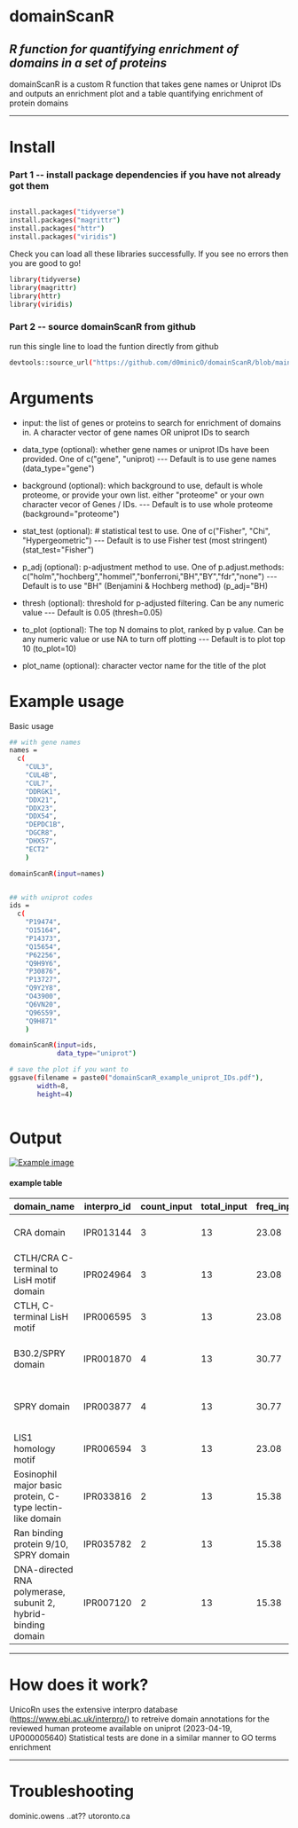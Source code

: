 # domainScanR
## _R function for quantifying enrichment of domains in a set of proteins_


domainScanR is a custom R function that takes gene names or Uniprot IDs and outputs an enrichment plot and a table quantifying enrichment of protein domains

---
# Install
### Part 1 -- install package dependencies if you have not already got them
```sh

install.packages("tidyverse")
install.packages("magrittr")
install.packages("httr")
install.packages("viridis")

```
Check you can load all these libraries successfully. If you see no errors then you are good to go!
```sh
library(tidyverse)
library(magrittr)
library(httr)
library(viridis)
```

### Part 2 -- source domainScanR from github
run this single line to load the funtion directly from github
```sh
devtools::source_url("https://github.com/d0minicO/domainScanR/blob/main/domainScanR.R?raw=TRUE")
```

# Arguments
 - input: the list of genes or proteins to search for enrichment of domains in. A character vector of gene names OR uniprot IDs to search
 - data_type (optional): whether gene names or uniprot IDs have been provided. One of c("gene", "uniprot)
 --- Default is to use gene names (data_type="gene")
  
  - background (optional): which background to use, default is whole proteome, or provide your own list. either "proteome" or your own character vecor of Genes / IDs.
  --- Default is to use whole proteome (background="proteome")
  
  - stat_test (optional): # statistical test to use. One of c("Fisher", "Chi", "Hypergeometric")
  --- Default is to use Fisher test (most stringent) (stat_test="Fisher")
  
  - p_adj (optional): p-adjustment method to use. One of p.adjust.methods: c("holm","hochberg","hommel","bonferroni,"BH","BY","fdr","none")
  --- Default is to use "BH" (Benjamini & Hochberg method) (p_adj="BH)
  
  - thresh (optional): threshold for p-adjusted filtering. Can be any numeric value
  --- Default is 0.05  (thresh=0.05)
  
  - to_plot (optional): The top N domains to plot, ranked by p value. Can be any numeric value or use NA to turn off plotting
  --- Default is to plot top 10 (to_plot=10)
  
  - plot_name (optional): character vector name for the title of the plot

# Example usage

Basic usage

```sh
## with gene names
names =
  c(
    "CUL3",
    "CUL4B",
    "CUL7",
    "DDRGK1",
    "DDX21",
    "DDX23",
    "DDX54",
    "DEPDC1B",
    "DGCR8",
    "DHX57",
    "ECT2"
    )

domainScanR(input=names)


## with uniprot codes
ids =
  c(
    "P19474",
    "O15164",
    "P14373",
    "Q15654",
    "P62256",
    "Q9H9Y6",
    "P30876",
    "P13727",
    "Q9Y2Y8",
    "O43900",
    "Q6VN20",
    "Q96S59",
    "Q9H871"
    )

domainScanR(input=ids,
            data_type="uniprot")

# save the plot if you want to
ggsave(filename = paste0("domainScanR_example_uniprot_IDs.pdf"),
       width=8,
       height=4)
			
```


# Output
[![Example image](https://ibb.co/z7y4Mwy)](https://github.com/d0minicO/domainScanR/blob/main/example_output/domainScanR_example_uniprot_IDs.png)


#### example table

| domain_name | interpro_id | count_input | total_input | freq_input | count_bkg | freq_bkg | total_bkg | domainRatio | p_adjusted | stat_test | Genes | IDs |
| --- | --- | --- | --- | --- | --- | --- | --- | --- | --- | --- | --- | --- |
| CRA domain | IPR013144 | 3 | 13 | 23.08 | 6 | 0.029 | 20407 | 0.5 | 3.38E-07 | Fisher | RANBP10, RANBP9, RMND5A | Q6VN20, Q96S59, Q9H871 |
| CTLH/CRA C-terminal to LisH motif domain | IPR024964 | 3 | 13 | 23.08 | 6 | 0.029 | 20407 | 0.5 | 3.38E-07 | Fisher | RANBP10, RANBP9, RMND5A | Q6VN20, Q96S59, Q9H871 |
| CTLH, C-terminal LisH motif | IPR006595 | 3 | 13 | 23.08 | 10 | 0.049 | 20407 | 0.3 | 7.66E-07 | Fisher | RANBP10, RANBP9, RMND5A | Q6VN20, Q96S59, Q9H871 |
| B30.2/SPRY domain | IPR001870 | 4 | 13 | 30.77 | 96 | 0.470 | 20407 | 0.0417 | 2.99E-06 | Fisher | TRIM21, TRIM27, RANBP10, RANBP9 | P19474, P14373, Q6VN20, Q96S59 |
| SPRY domain | IPR003877 | 4 | 13 | 30.77 | 92 | 0.450 | 20407 | 0.0435 | 2.99E-06 | Fisher | TRIM21, TRIM27, RANBP10, RANBP9 | P19474, P14373, Q6VN20, Q96S59 |
| LIS1 homology motif | IPR006594 | 3 | 13 | 23.08 | 28 | 0.137 | 20407 | 0.107 | 5.98E-06 | Fisher | RANBP10, RANBP9, RMND5A | Q6VN20, Q96S59, Q9H871 |
| Eosinophil major basic protein, C-type lectin-like domain | IPR033816 | 2 | 13 | 15.38 | 2 | 0.0098 | 20407 | 1 | 1.12E-05 | Fisher | PRG2, PRG3 | P13727, Q9Y2Y8 |
| Ran binding protein 9/10, SPRY domain | IPR035782 | 2 | 13 | 15.38 | 2 | 0.0098 | 20407 | 1 | 1.12E-05 | Fisher | RANBP10, RANBP9 | Q6VN20, Q96S59 |
| DNA-directed RNA polymerase, subunit 2, hybrid-binding domain | IPR007120 | 2 | 13 | 15.38 |


---

# How does it work?

UnicoRn uses the extensive interpro database (https://www.ebi.ac.uk/interpro/) to retreive domain annotations for the reviewed human proteome available on uniprot (2023-04-19, UP000005640)
Statistical tests are done in a similar manner to GO terms enrichment

---

# Troubleshooting

dominic.owens ..at?? utoronto.ca